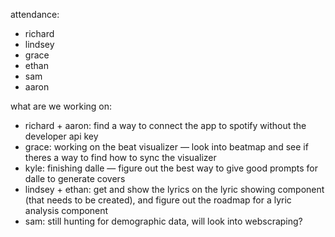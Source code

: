 attendance:
 - richard
 - lindsey
 - grace
 - ethan
 - sam
 - aaron

what are we working on:
 - richard + aaron: find a way to connect the app to spotify without the developer api key
 - grace: working on the beat visualizer — look into beatmap and see if theres a way to find how to sync the visualizer
 - kyle: finishing dalle — figure out the best way to give good prompts for dalle to generate covers
 - lindsey + ethan: get and show the lyrics on the lyric showing component (that needs to be created), and figure out the roadmap for a lyric analysis component
 - sam: still hunting for demographic data, will look into webscraping?
